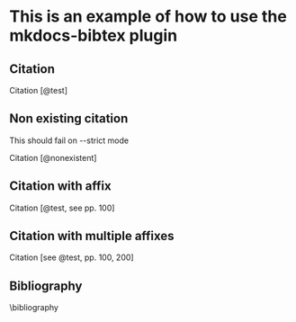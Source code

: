 # This is an example of how to use the mkdocs-bibtex plugin

## Citation

Citation [@test]

## Non existing citation

This should fail on --strict mode

Citation [@nonexistent]

## Citation with affix

Citation [@test, see pp. 100]

## Citation with multiple affixes

Citation [see @test, pp. 100, 200]


## Bibliography

\bibliography
